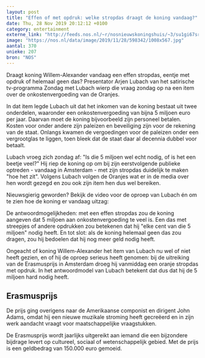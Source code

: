 ```yaml
---
layout: post
title: "Effen of met opdruk: welke stropdas draagt de koning vandaag?"
date: Thu, 28 Nov 2019 20:12:12 +0100
category: entertainment
externe_link: "http://feeds.nos.nl/~r/nosnieuwskoningshuis/~3/su1gi67srdo/2312463"
image: "https://nos.nl/data/image/2019/11/28/598342/1008x567.jpg"
aantal: 370
unieke: 207
bron: "NOS"
---
```


<p>Draagt koning Willem-Alexander vandaag een effen stropdas, eentje met opdruk of helemaal geen das? Presentator Arjen Lubach van het satirische tv-programma Zondag met Lubach wierp die vraag zondag op na een item over de onkostenvergoeding van de Oranjes.</p>
<p>In dat item legde Lubach uit dat het inkomen van de koning bestaat uit twee onderdelen, waaronder een onkostenvergoeding van bijna 5 miljoen euro per jaar. Daarvan moet de koning bijvoorbeeld zijn personeel betalen. Kosten voor onder andere zijn paleizen en beveiliging zijn voor de rekening van de staat. Onlangs kwamen de vergoedingen voor de paleizen onder een vergrootglas te liggen, toen bleek dat de staat daar al decennia dubbel voor betaalt.</p>
<p>Lubach vroeg zich zondag af: "Is die 5 miljoen wel echt nodig, of is het een beetje veel?" Hij riep de koning op om bij zijn eerstvolgende publieke optreden - vandaag in Amsterdam - met zijn stropdas duidelijk te maken "hoe het zit". Volgens Lubach volgen de Oranjes wat er in de media over hen wordt gezegd en zou ook zijn item hen dus wel bereiken.</p>
<p>Nieuwsgierig geworden? Bekijk de video voor de oproep van Lubach én om te zien hoe de koning er vandaag uitzag:</p>
<p>De antwoordmogelijkheden: met een effen stropdas zou de koning aangeven dat 5 miljoen aan onkostenvergoeding te veel is. Een das met streepjes of andere opdrukken zou betekenen dat hij "elke cent van die 5 miljoen" nodig heeft. En tot slot: als de koning helemaal geen das zou dragen, zou hij bedoelen dat hij nog meer geld nodig heeft.</p>
<p>Ongeacht of koning Willem-Alexander het item van Lubach nu wel of niet heeft gezien, en of hij de oproep serieus heeft genomen: bij de uitreiking van de Erasmusprijs in Amsterdam droeg hij vanmiddag een oranje stropdas met opdruk. In het antwoordmodel van Lubach betekent dat dus dat hij de 5 miljoen hard nodig heeft.</p>
<h2>Erasmusprijs</h2>
<p>De prijs ging overigens naar de Amerikaanse componist en dirigent John Adams, omdat hij een nieuwe muzikale stroming heeft gecreëerd en in zijn werk aandacht vraagt voor maatschappelijke vraagstukken.</p>
<p>De Erasmusprijs wordt jaarlijks uitgereikt aan iemand die een bijzondere bijdrage levert op cultureel, sociaal of wetenschappelijk gebied. Met de prijs is een geldbedrag van 150.000 euro gemoeid.</p><img src="http://feeds.feedburner.com/~r/nosnieuwskoningshuis/~4/su1gi67srdo" height="1" width="1" alt=""/>
